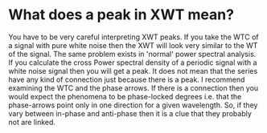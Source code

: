 

What does a peak in XWT mean?
==========================================================

You have to be very careful interpreting XWT peaks. If you take the WTC of a signal with pure white noise then the XWT will look very similar to the WT of the signal. The same problem exists in 'normal' power spectral analysis. If you calculate the cross Power spectral density of a periodic signal with a white noise signal then you will get a peak. It does not mean that the series have any kind of connection just because there is a peak. I recommend examining the WTC and the phase arrows. If there is a connection then you would expect the phenomena to be phase-locked  degrees i.e. that the phase-arrows point only in one direction for a given wavelength. So, if they vary between in-phase and anti-phase then it is a clue that they probably not are linked.

